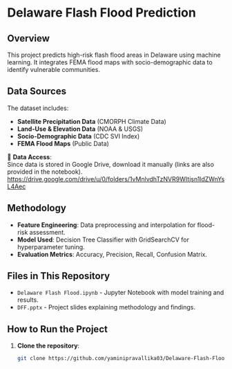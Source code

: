 # Delaware Flash Flood Prediction

## Overview
This project predicts high-risk flash flood areas in Delaware using machine learning. It integrates FEMA flood maps with socio-demographic data to identify vulnerable communities.

## Data Sources
The dataset includes:
- **Satellite Precipitation Data** (CMORPH Climate Data)
- **Land-Use & Elevation Data** (NOAA & USGS)
- **Socio-Demographic Data** (CDC SVI Index)
- **FEMA Flood Maps** (Public Data)

📌 **Data Access**:  
Since data is stored in Google Drive, download it manually (links are also provided in the notebook).
https://drive.google.com/drive/u/0/folders/1vMnlvdhTzNVR9WItjsn1ldZWnYsL4Aec

## Methodology
- **Feature Engineering**: Data preprocessing and interpolation for flood-risk assessment.
- **Model Used**: Decision Tree Classifier with GridSearchCV for hyperparameter tuning.
- **Evaluation Metrics**: Accuracy, Precision, Recall, Confusion Matrix.

## Files in This Repository
- `Delaware Flash Flood.ipynb` - Jupyter Notebook with model training and results.
- `DFF.pptx` - Project slides explaining methodology and findings.

## How to Run the Project
1. **Clone the repository**:
   ```bash
   git clone https://github.com/yaminipravallika03/Delaware-Flash-Flood-Prediction.git
   ```
